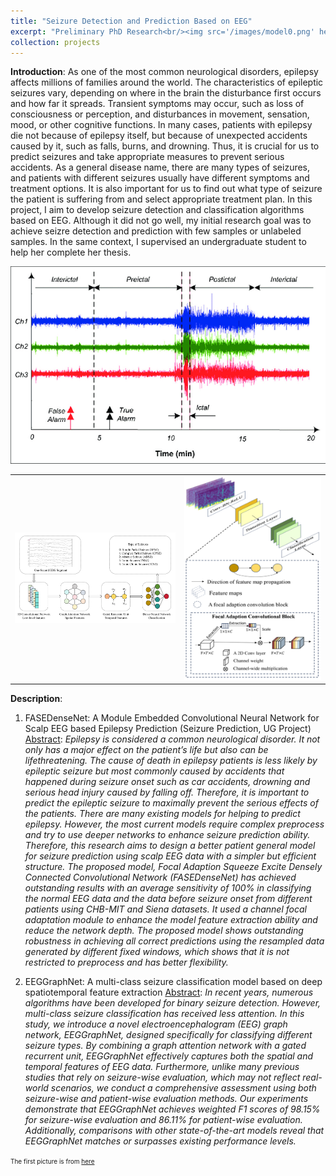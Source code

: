 ```yaml
---
title: "Seizure Detection and Prediction Based on EEG"
excerpt: "Preliminary PhD Research<br/><img src='/images/model0.png' height='300' width='500'>"
collection: projects
---
```

**Introduction**: As one of the most common neurological disorders, epilepsy affects millions of families around the world. The characteristics of epileptic seizures vary, depending on where in the brain the disturbance first occurs and how far it spreads. Transient symptoms may occur, such as loss of consciousness or perception, and disturbances in movement, sensation, mood, or other cognitive functions. In many cases, patients with epilepsy die not because of epilepsy itself, but because of unexpected accidents caused by it, such as falls, burns, and drowning. Thus, it is crucial for us to predict seizures and take appropriate measures to prevent serious accidents. As a general disease name, there are many types of seizures, and patients with different seizures usually have different symptoms and treatment options. It is also important for us to find out what type of seizure the patient is suffering from and select appropriate treatment plan. In this project, I aim to develop seizure detection and classification algorithms based on EEG. Although it did not go well, my initial research goal was to achieve seizre detection and prediction with few samples or unlabeled samples. In the same context, I supervised an undergraduate student to help her complete her thesis.

<div align=center><img src="/images/model0.png" width = 600 alt="Rasekhi et al., Epileptic Seizure Prediction based on Ratio and Differential Linear Univariate Features" alt="Rasekhi et al., Epileptic Seizure Prediction based on Ratio and Differential Linear Univariate Features"></div>

<div align=center>
<table><tr>
<td><img src="/images/model.png" width = 600></td>
<td><img src="/images/model2.png" ></td>
</tr></table>
</div>

**Description**: 
1. FASEDenseNet: A Module Embedded Convolutional Neural Network for Scalp EEG based Epilepsy Prediction (Seizure Prediction, UG Project)
<u>Abstract</u>: *Epilepsy is considered a common neurological disorder. It not only has a major effect on the patient’s life but also can be lifethreatening. The cause of death in epilepsy patients is less likely by epileptic seizure but most commonly caused by accidents that happened during seizure onset such as car accidents, drowning and serious head injury caused by falling off. Therefore, it is important to predict the epileptic seizure to maximally prevent the serious effects of the patients. There are many existing models for helping to predict epilepsy. However, the most current models require complex preprocess and try to use deeper networks to enhance seizure prediction ability. Therefore, this research aims to design a better patient general model for seizure prediction using scalp EEG data with a simpler but efficient structure. The proposed model, Focal Adaption Squeeze Excite Densely Connected Convolutional Network (FASEDenseNet) has achieved outstanding results with an average sensitivity of 100% in classifying the normal EEG data and the data before seizure onset from different patients using CHB-MIT and Siena datasets. It used a channel focal adaptation module to enhance the model feature extraction ability and reduce the network depth. The proposed model shows outstanding robustness in achieving all correct predictions using the resampled data generated by different fixed windows, which shows that it is not restricted to preprocess and has better flexibility.*

1. EEGGraphNet: A multi-class seizure classification model based on deep spatiotemporal feature extraction
<u>Abstract</u>: *In recent years, numerous algorithms have been developed for binary seizure detection. However, multi-class seizure classification has received less attention. In this study, we introduce a novel electroencephalogram (EEG) graph network, EEGGraphNet, designed specifically for classifying different seizure types. By combining a graph attention network with a gated recurrent unit, EEGGraphNet effectively captures both the spatial and temporal features of EEG data. Furthermore, unlike many previous studies that rely on seizure-wise evaluation, which may not reflect real-world scenarios, we conduct a comprehensive assessment using both seizure-wise and patient-wise evaluation methods. Our experiments demonstrate that EEGGraphNet achieves weighted F1 scores of 98.15% for seizure-wise evaluation and 86.11% for patient-wise evaluation. Additionally, comparisons with other state-of-the-art models reveal that EEGGraphNet matches or surpasses existing performance levels.*

<font size="1">The first picture is from [here](https://www.researchgate.net/figure/Epileptic-brain-states-interictal-preictal-ictal-and-postictal_fig2_272842753)</font>